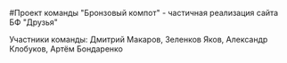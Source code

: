 #Проект команды "Бронзовый компот" - частичная реализация сайта БФ "Друзья"

Участники команды:
Дмитрий Макаров, Зеленков Яков, Александр Клобуков, Артём Бондаренко
